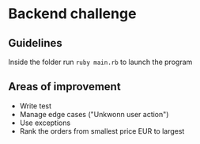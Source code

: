 # Backend challenge

## Guidelines

Inside the folder run `ruby main.rb` to launch the program 

## Areas of improvement

- Write test 
- Manage edge cases ("Unkwonn user action")
- Use exceptions
- Rank the orders from smallest price EUR to largest